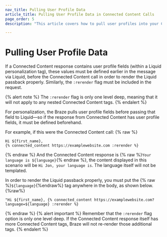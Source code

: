 ```yaml
---
nav_title: Pulling User Profile Data
article_title: Pulling User Profile Data in Connected Content Calls
page_order: 5
description: "This article covers how to pull user profiles into your Connected Content calls, and best practices involving Liquid templating."

---
```


# Pulling User Profile Data

If a Connected Content response contains user profile fields (within a Liquid personalization tag), these values must be defined earlier in the message via Liquid, before the Connected Content call in order to render the Liquid passback properly. Similarly, the `:rerender` flag must be included in the request. 

{% alert note %}
The `:rerender` flag is only one level deep, meaning that it will not apply to any nested Connected Content tags.
{% endalert %}

For personalization, the Braze pulls user profile fields before passing that field to Liquid—so if the response from Connected Content has user profile fields, it must be defined beforehand. 

For example, if this were the Connected Content call:
{% raw %}
```liquid
Hi ${first_name},
{% connected_content https://examplewebsite.com :rerender %}
```
{% endraw %}
And the Connected Content response is {% raw %}`Your language is ${language}`{% endraw %}, the content displayed in this scenario will be `Hi Jon, your language is`. The language itself will not be templated.

In order to render the Liquid passback properly, you must put the {% raw %}`${language}`{%endraw%} tag anywhere in the body, as shown below.
{%raw%}
```liquid
"Hi ${first_name}, {% connected_content https://examplewebsite.com?language=${language} :rerender %}
```
{% endraw %}
{% alert important %}
Remember that the `:rerender` flag option is only one level deep. If the Connected Content response itself has more Connected Content tags, Braze will not re-render those additional tags.
{% endalert %}
